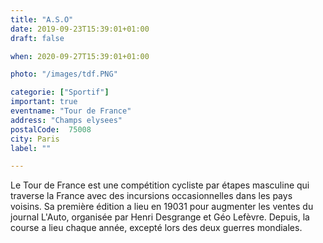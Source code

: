 ```yaml
---
title: "A.S.O"
date: 2019-09-23T15:39:01+01:00
draft: false

when: 2020-09-27T15:39:01+01:00

photo: "/images/tdf.PNG"

categorie: ["Sportif"]
important: true
eventname: "Tour de France"
address: "Champs elysees"
postalCode:  75008
city: Paris
label: ""

---
```


Le Tour de France est une compétition cycliste par étapes masculine qui traverse la France avec des incursions occasionnelles dans les pays voisins. Sa première édition a lieu en 19031 pour augmenter les ventes du journal L'Auto, organisée par Henri Desgrange et Géo Lefèvre. Depuis, la course a lieu chaque année, excepté lors des deux guerres mondiales.